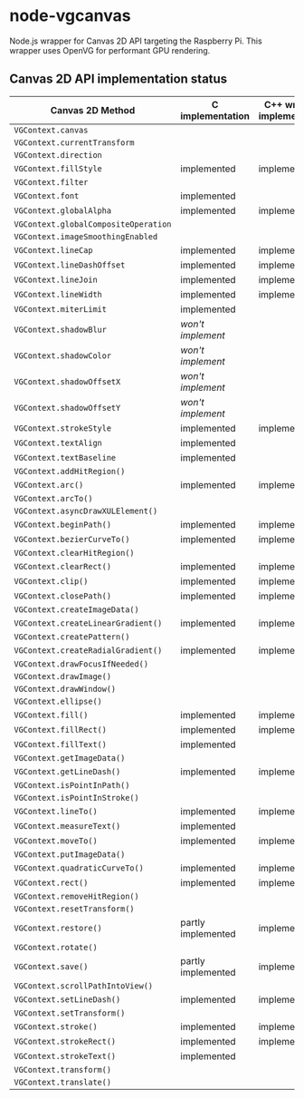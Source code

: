 # node-vgcanvas

Node.js wrapper for Canvas 2D API targeting the Raspberry Pi. This wrapper uses OpenVG for performant GPU rendering.

## Canvas 2D API implementation status

Canvas 2D Method | C implementation | C++ wrapper implementation | Node.JS implementation
-----------------|------------------|----------------------------|-----------------------
`VGContext.canvas` |   |   |   
`VGContext.currentTransform` |   |   |   
`VGContext.direction` |   |   |   
`VGContext.fillStyle` | implemented | implemented | implemented
`VGContext.filter` |   |   |   
`VGContext.font` | implemented |   |   
`VGContext.globalAlpha` | implemented |  implemented | implemented
`VGContext.globalCompositeOperation` |   |   |   
`VGContext.imageSmoothingEnabled` |   |   |   
`VGContext.lineCap` | implemented | implemented | implemented
`VGContext.lineDashOffset` | implemented | implemented | implemented
`VGContext.lineJoin` | implemented | implemented | implemented
`VGContext.lineWidth` | implemented | implemented | implemented
`VGContext.miterLimit` | implemented |   |   
`VGContext.shadowBlur` | *won't implement* |   |   
`VGContext.shadowColor` | *won't implement* |   |   
`VGContext.shadowOffsetX` | *won't implement* |   |   
`VGContext.shadowOffsetY` | *won't implement* |   |   
`VGContext.strokeStyle` | implemented | implemented | implemented
`VGContext.textAlign` | implemented |   |   
`VGContext.textBaseline` | implemented |   |   
`VGContext.addHitRegion()` |   |   |   
`VGContext.arc()` | implemented | implemented | implemented
`VGContext.arcTo()` |   |   |   
`VGContext.asyncDrawXULElement()` |   |   |   
`VGContext.beginPath()` | implemented | implemented | implemented
`VGContext.bezierCurveTo()` | implemented | implemented | implemented
`VGContext.clearHitRegion()` |   |   |   
`VGContext.clearRect()` | implemented | implemented | implemented
`VGContext.clip()` | implemented | implemented | implemented
`VGContext.closePath()` | implemented | implemented | implemented
`VGContext.createImageData()` |   |   |   
`VGContext.createLinearGradient()` | implemented | implemented | implemented
`VGContext.createPattern()` |   |   |   
`VGContext.createRadialGradient()` | implemented | implemented | implemented
`VGContext.drawFocusIfNeeded()` |   |   |   
`VGContext.drawImage()` |   |   |   
`VGContext.drawWindow()` |   |   |   
`VGContext.ellipse()` |   |   |   
`VGContext.fill()` | implemented | implemented | implemented
`VGContext.fillRect()` | implemented | implemented | implemented
`VGContext.fillText()` | implemented |   |   
`VGContext.getImageData()` |   |   |   
`VGContext.getLineDash()` | implemented | implemented | implemented
`VGContext.isPointInPath()` |   |   |   
`VGContext.isPointInStroke()` |   |   |   
`VGContext.lineTo()` | implemented | implemented | implemented
`VGContext.measureText()` | implemented |   |   
`VGContext.moveTo()` | implemented | implemented | implemented
`VGContext.putImageData()` |   |   |   
`VGContext.quadraticCurveTo()` | implemented | implemented | implemented
`VGContext.rect()` | implemented | implemented | implemented
`VGContext.removeHitRegion()` |   |   |   
`VGContext.resetTransform()` |   |   |   
`VGContext.restore()` | partly implemented | implemented | implemented
`VGContext.rotate()` |   |   |   
`VGContext.save()` | partly implemented | implemented | implemented
`VGContext.scrollPathIntoView()` |   |   |   
`VGContext.setLineDash()` | implemented | implemented | implemented
`VGContext.setTransform()` |   |   |   
`VGContext.stroke()` | implemented | implemented | implemented
`VGContext.strokeRect()` | implemented | implemented | implemented
`VGContext.strokeText()` | implemented |   |   
`VGContext.transform()` |   |   |   
`VGContext.translate()` |   |   |   
